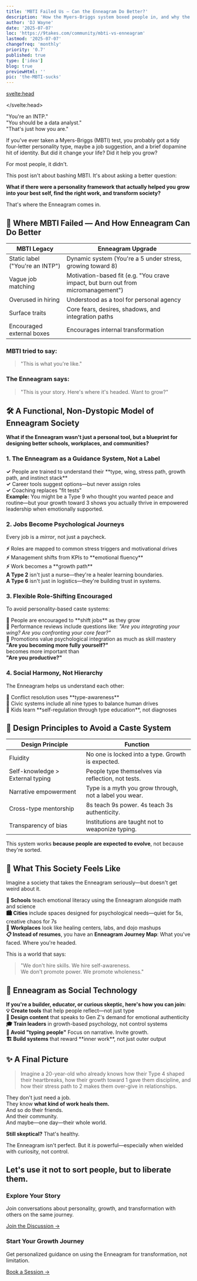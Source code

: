 ```yaml
---
title: 'MBTI Failed Us — Can the Enneagram Do Better?'
description: 'How the Myers-Briggs system boxed people in, and why the Enneagram offers a more transformative, human-centered alternative for careers, relationships, and society.'
author: 'DJ Wayne'
date: '2025-07-07'
loc: 'https://9takes.com/community/mbti-vs-enneagram'
lastmod: '2025-07-07'
changefreq: 'monthly'
priority: '0.7'
published: true
type: ['idea']
blog: true
previewHtml: ''
pic: 'the-MBTI-sucks'
---
```


<svelte:head>
<script type="application/ld+json">
{
  "@context": "https://schema.org",
  "@type": "BlogPosting",
  "headline": "MBTI Failed Us — Can the Enneagram Do Better?",
  "description": "How the Myers-Briggs system boxed people in, and why the Enneagram offers a more transformative, human-centered alternative for careers, relationships, and society.",
  "author": {
    "@type": "Person",
    "name": "DJ Wayne",
    "sameAs": [
      "https://www.instagram.com/djwayne3/",
      "https://www.youtube.com/@djwayne3",
      "https://www.linkedin.com/in/davidtwayne/",
      "https://twitter.com/djwayne3"
    ]
  },
  "publisher": {
    "@type": "Organization",
    "name": "9takes",
    "logo": {
      "@type": "ImageObject",
      "url": "https://9takes.com/brand/aero.png"
    },
    "sameAs": [
      "https://www.instagram.com/9takesdotcom/",
      "https://twitter.com/9takesdotcom"
    ]
  },
  "datePublished": "2025-07-07",
  "dateModified": "2025-07-07",
  "url": "https://9takes.com/community/mbti-vs-enneagram",
  "image": {
    "@type": "ImageObject",
    "url": "https://9takes.com/blogs/the-MBTI-sucks.webp",
    "width": 900,
    "height": 900
  },
  "articleSection": "Psychology",
  "keywords": ["MBTI critique", "Enneagram benefits", "personality systems", "personal growth", "career guidance", "society transformation"],
  "wordCount": 3842,
  "isPartOf": {
    "@type": "Blog",
    "name": "9takes Community Blog",
    "url": "https://9takes.com/community"
  },
  "mainEntityOfPage": {
    "@type": "WebPage",
    "@id": "https://9takes.com/community/mbti-vs-enneagram"
  }
}
</script>
</svelte:head>



<div class="bg-gray-100 border-l-4 border-gray-500 p-6 rounded-lg mb-8 text-lg italic">
"You're an INTP."<br>
"You should be a data analyst."<br>
"That's just how you are."
</div>

If you've ever taken a Myers-Briggs (MBTI) test, you probably got a tidy four-letter personality type, maybe a job suggestion, and a brief dopamine hit of identity. But did it change your life? Did it help you grow?

<div class="text-center font-bold text-2xl text-red-600 my-8">
For most people, it didn't.
</div>

This post isn't about bashing MBTI. It's about asking a better question:

<div class="bg-blue-50 border border-blue-200 border-l-4 border-l-blue-500 p-6 rounded-lg my-8">
<strong class="text-xl">What if there were a personality framework that actually helped you grow into your best self, find the right work, and transform society?</strong>
</div>

That's where the Enneagram comes in.

<h2 class="text-3xl font-semibold text-neutral-900 mt-12 mb-6">🧰 Where MBTI Failed — And How Enneagram Can Do Better</h2>

<div class="overflow-x-auto my-8">
<table class="w-full border-collapse bg-white rounded-lg shadow-md overflow-hidden">
<thead>
<tr class="bg-gradient-to-r from-red-500 to-red-600 text-white">
<th class="p-4 text-left font-semibold">MBTI Legacy</th>
<th class="p-4 text-left font-semibold">Enneagram Upgrade</th>
</tr>
</thead>
<tbody>
<tr class="border-b border-neutral-200 hover:bg-gray-50">
<td class="p-4">
<div class="bg-red-50 p-3 rounded border-l-4 border-red-400">
Static label ("You're an INTP")
</div>
</td>
<td class="p-4">
<div class="bg-green-50 p-3 rounded border-l-4 border-green-400">
Dynamic system (You're a 5 under stress, growing toward 8)
</div>
</td>
</tr>
<tr class="border-b border-neutral-200 hover:bg-gray-50">
<td class="p-4">
<div class="bg-red-50 p-3 rounded border-l-4 border-red-400">
Vague job matching
</div>
</td>
<td class="p-4">
<div class="bg-green-50 p-3 rounded border-l-4 border-green-400">
Motivation-based fit (e.g. "You crave impact, but burn out from micromanagement")
</div>
</td>
</tr>
<tr class="border-b border-neutral-200 hover:bg-gray-50">
<td class="p-4">
<div class="bg-red-50 p-3 rounded border-l-4 border-red-400">
Overused in hiring
</div>
</td>
<td class="p-4">
<div class="bg-green-50 p-3 rounded border-l-4 border-green-400">
Understood as a tool for personal agency
</div>
</td>
</tr>
<tr class="border-b border-neutral-200 hover:bg-gray-50">
<td class="p-4">
<div class="bg-red-50 p-3 rounded border-l-4 border-red-400">
Surface traits
</div>
</td>
<td class="p-4">
<div class="bg-green-50 p-3 rounded border-l-4 border-green-400">
Core fears, desires, shadows, and integration paths
</div>
</td>
</tr>
<tr class="hover:bg-gray-50">
<td class="p-4">
<div class="bg-red-50 p-3 rounded border-l-4 border-red-400">
Encouraged external boxes
</div>
</td>
<td class="p-4">
<div class="bg-green-50 p-3 rounded border-l-4 border-green-400">
Encourages internal transformation
</div>
</td>
</tr>
</tbody>
</table>
</div>

<div class="grid grid-cols-1 md:grid-cols-2 gap-8 my-8">
<div class="bg-red-50 border border-red-200 p-6 rounded-lg">
<h3 class="text-xl font-bold text-red-800 mb-4">MBTI tried to say:</h3>
<blockquote class="text-lg italic text-red-700 border-l-4 border-red-400 pl-4">
"This is what you're like."
</blockquote>
</div>

<div class="bg-green-50 border border-green-200 p-6 rounded-lg">
<h3 class="text-xl font-bold text-green-800 mb-4">The Enneagram says:</h3>
<blockquote class="text-lg italic text-green-700 border-l-4 border-green-400 pl-4">
"This is your story. Here's where it's headed. Want to grow?"
</blockquote>
</div>
</div>

<h2 class="text-3xl font-semibold text-neutral-900 mt-12 mb-6">🛠️ A Functional, Non-Dystopic Model of Enneagram Society</h2>

<div class="bg-blue-50 border-l-4 border-blue-400 p-6 my-8 rounded-lg">
<strong class="text-xl">What if the Enneagram wasn't just a personal tool, but a blueprint for designing better schools, workplaces, and communities?</strong>
</div>

<div class="space-y-8 my-10">

<div class="bg-gradient-to-r from-purple-50 to-blue-50 border border-purple-200 p-8 rounded-lg">
<h3 class="text-2xl font-bold text-purple-800 mb-4">1. The Enneagram as a Guidance System, Not a Label</h3>
<div class="space-y-4">
<div class="bg-white p-4 rounded border border-purple-200">
<strong>✓</strong> People are trained to understand their **type, wing, stress path, growth path, and instinct stack**
</div>
<div class="bg-white p-4 rounded border border-purple-200">
<strong>✓</strong> Career tools suggest options—but never assign roles
</div>
<div class="bg-white p-4 rounded border border-purple-200">
<strong>✓</strong> Coaching replaces "fit tests"
</div>
</div>

<div class="bg-purple-100 p-4 rounded-lg mt-6 border-l-4 border-purple-500">
<strong>Example:</strong> You might be a Type 9 who thought you wanted peace and routine—but your growth toward 3 shows you actually thrive in empowered leadership when emotionally supported.
</div>
</div>

<div class="bg-gradient-to-r from-green-50 to-teal-50 border border-green-200 p-8 rounded-lg">
<h3 class="text-2xl font-bold text-green-800 mb-4">2. Jobs Become Psychological Journeys</h3>
<p class="text-lg mb-6">Every job is a <em>mirror</em>, not just a paycheck.</p>

<div class="space-y-4">
<div class="bg-white p-4 rounded border border-green-200">
<strong>⚡</strong> Roles are mapped to common stress triggers and motivational drives
</div>
<div class="bg-white p-4 rounded border border-green-200">
<strong>⚡</strong> Management shifts from KPIs to **emotional fluency**
</div>
<div class="bg-white p-4 rounded border border-green-200">
<strong>⚡</strong> Work becomes a **growth path**
</div>
</div>

<div class="grid grid-cols-1 md:grid-cols-2 gap-4 mt-6">
<div class="bg-green-100 p-4 rounded-lg border-l-4 border-green-500">
<strong>A Type 2</strong> isn't just a nurse—they're a healer learning boundaries.
</div>
<div class="bg-green-100 p-4 rounded-lg border-l-4 border-green-500">
<strong>A Type 6</strong> isn't just in logistics—they're building trust in systems.
</div>
</div>
</div>

<div class="bg-gradient-to-r from-orange-50 to-yellow-50 border border-orange-200 p-8 rounded-lg">
<h3 class="text-2xl font-bold text-orange-800 mb-4">3. Flexible Role-Shifting Encouraged</h3>
<p class="text-lg mb-6">To avoid personality-based caste systems:</p>

<div class="space-y-4">
<div class="bg-white p-4 rounded border border-orange-200">
<strong>🔄</strong> People are encouraged to **shift jobs** as they grow
</div>
<div class="bg-white p-4 rounded border border-orange-200">
<strong>🔄</strong> Performance reviews include questions like: <em>"Are you integrating your wing? Are you confronting your core fear?"</em>
</div>
<div class="bg-white p-4 rounded border border-orange-200">
<strong>🔄</strong> Promotions value psychological integration as much as skill mastery
</div>
</div>

<div class="bg-orange-100 p-6 rounded-lg mt-6 border-l-4 border-orange-500 text-center">
<strong class="text-xl">"Are you becoming more fully yourself?"</strong><br>
<span class="text-lg">becomes more important than</span><br>
<strong class="text-xl">"Are you productive?"</strong>
</div>
</div>

<div class="bg-gradient-to-r from-pink-50 to-purple-50 border border-pink-200 p-8 rounded-lg">
<h3 class="text-2xl font-bold text-pink-800 mb-4">4. Social Harmony, Not Hierarchy</h3>
<p class="text-lg mb-6">The Enneagram helps us understand each other:</p>

<div class="space-y-4">
<div class="bg-white p-4 rounded border border-pink-200">
<strong>🤝</strong> Conflict resolution uses **type-awareness**
</div>
<div class="bg-white p-4 rounded border border-pink-200">
<strong>🤝</strong> Civic systems include all nine types to balance human drives
</div>
<div class="bg-white p-4 rounded border border-pink-200">
<strong>🤝</strong> Kids learn **self-regulation through type education**, not diagnoses
</div>
</div>
</div>

</div>


<h2 class="text-3xl font-semibold text-neutral-900 mt-12 mb-6">🧭 Design Principles to Avoid a Caste System</h2>

<div class="overflow-x-auto my-8">
<table class="w-full border-collapse bg-white rounded-lg shadow-md overflow-hidden">
<thead>
<tr class="bg-gradient-to-r from-indigo-500 to-purple-600 text-white">
<th class="p-4 text-left font-semibold">Design Principle</th>
<th class="p-4 text-left font-semibold">Function</th>
</tr>
</thead>
<tbody>
<tr class="border-b border-neutral-200 hover:bg-indigo-50">
<td class="p-4 font-semibold text-indigo-800">Fluidity</td>
<td class="p-4">No one is locked into a type. Growth is expected.</td>
</tr>
<tr class="border-b border-neutral-200 hover:bg-purple-50">
<td class="p-4 font-semibold text-purple-800">Self-knowledge > External typing</td>
<td class="p-4">People type themselves via reflection, not tests.</td>
</tr>
<tr class="border-b border-neutral-200 hover:bg-blue-50">
<td class="p-4 font-semibold text-blue-800">Narrative empowerment</td>
<td class="p-4">Type is a myth you grow through, not a label you wear.</td>
</tr>
<tr class="border-b border-neutral-200 hover:bg-green-50">
<td class="p-4 font-semibold text-green-800">Cross-type mentorship</td>
<td class="p-4">8s teach 9s power. 4s teach 3s authenticity.</td>
</tr>
<tr class="hover:bg-orange-50">
<td class="p-4 font-semibold text-orange-800">Transparency of bias</td>
<td class="p-4">Institutions are taught not to weaponize typing.</td>
</tr>
</tbody>
</table>
</div>

<div class="bg-gradient-to-r from-green-100 to-blue-100 p-6 rounded-lg text-center my-8">
<p class="text-xl font-semibold text-gray-800">This system works <strong>because people are expected to evolve</strong>, not because they're sorted.</p>
</div>


<h2 class="text-3xl font-semibold text-neutral-900 mt-12 mb-6">🌄 What This Society Feels Like</h2>

<div class="bg-gradient-to-r from-yellow-50 to-orange-50 p-8 rounded-lg my-8">
<p class="text-xl font-semibold text-gray-800 mb-6">Imagine a society that takes the Enneagram seriously—but doesn't get weird about it.</p>

<div class="space-y-6">
<div class="bg-white p-6 rounded-lg border border-yellow-200 shadow-sm">
<strong class="text-lg text-yellow-800">🏫 Schools</strong> teach emotional literacy using the Enneagram alongside math and science
</div>

<div class="bg-white p-6 rounded-lg border border-orange-200 shadow-sm">
<strong class="text-lg text-orange-800">🏙️ Cities</strong> include spaces designed for psychological needs—quiet for 5s, creative chaos for 7s
</div>

<div class="bg-white p-6 rounded-lg border border-red-200 shadow-sm">
<strong class="text-lg text-red-800">🏢 Workplaces</strong> look like healing centers, labs, and dojo mashups
</div>

<div class="bg-white p-6 rounded-lg border border-purple-200 shadow-sm">
<strong class="text-lg text-purple-800">📋 Instead of resumes</strong>, you have an <strong>Enneagram Journey Map</strong>: What you've faced. Where you're headed.
</div>
</div>
</div>

<div class="bg-gradient-to-r from-indigo-600 to-purple-600 text-white p-8 rounded-lg text-center my-12">
<p class="text-xl font-semibold mb-4">This is a world that says:</p>
<blockquote class="text-2xl italic">
"We don't hire skills. We hire self-awareness.<br>
We don't promote power. We promote wholeness."
</blockquote>
</div>

<h2 class="text-3xl font-semibold text-neutral-900 mt-12 mb-6">🧬 Enneagram as Social Technology</h2>

<div class="bg-blue-50 border-l-4 border-blue-400 p-6 my-8 rounded-lg">
<strong class="text-lg">If you're a builder, educator, or curious skeptic, here's how you can join:</strong>
</div>

<div class="grid grid-cols-1 md:grid-cols-2 gap-6 my-8">
<div class="bg-gradient-to-br from-blue-50 to-blue-100 p-6 rounded-lg border border-blue-200">
<strong class="text-blue-800">💡 Create tools</strong> that help people reflect—not just type
</div>

<div class="bg-gradient-to-br from-green-50 to-green-100 p-6 rounded-lg border border-green-200">
<strong class="text-green-800">🎯 Design content</strong> that speaks to Gen Z's demand for emotional authenticity
</div>

<div class="bg-gradient-to-br from-purple-50 to-purple-100 p-6 rounded-lg border border-purple-200">
<strong class="text-purple-800">🎓 Train leaders</strong> in growth-based psychology, not control systems
</div>

<div class="bg-gradient-to-br from-orange-50 to-orange-100 p-6 rounded-lg border border-orange-200">
<strong class="text-orange-800">🚫 Avoid "typing people"</strong> Focus on narrative. Invite growth.
</div>

<div class="bg-gradient-to-br from-pink-50 to-pink-100 p-6 rounded-lg border border-pink-200 md:col-span-2">
<strong class="text-pink-800">🏗️ Build systems</strong> that reward **inner work**, not just outer output
</div>
</div>


<h2 class="text-3xl font-semibold text-neutral-900 mt-12 mb-6">✨ A Final Picture</h2>

<div class="bg-gradient-to-r from-purple-100 to-pink-100 p-8 rounded-lg my-8 border border-purple-200">
<blockquote class="text-xl italic text-purple-800 mb-6">
Imagine a 20-year-old who already knows how their Type 4 shaped their heartbreaks, how their growth toward 1 gave them discipline, and how their stress path to 2 makes them over-give in relationships.
</blockquote>

<div class="space-y-4 text-lg">
<div class="bg-white p-4 rounded border-l-4 border-purple-500">
They don't just need a job.
</div>
<div class="bg-white p-4 rounded border-l-4 border-purple-500">
They know <strong>what kind of work heals them.</strong>
</div>
<div class="bg-white p-4 rounded border-l-4 border-purple-500">
And so do their friends.
</div>
<div class="bg-white p-4 rounded border-l-4 border-purple-500">
And their community.
</div>
<div class="bg-white p-4 rounded border-l-4 border-purple-500">
And maybe—one day—their whole world.
</div>
</div>
</div>


<div class="bg-yellow-50 border border-yellow-200 border-l-4 border-l-yellow-500 p-6 rounded-lg my-8">
<p class="text-lg"><strong>Still skeptical?</strong> That's healthy.</p>
<p class="mt-4">The Enneagram isn't perfect. But it <em>is</em> powerful—especially when wielded with curiosity, not control.</p>
</div>

<div class="bg-gradient-to-r from-green-600 to-blue-600 text-white p-8 rounded-lg text-center my-12">
<h2 class="text-3xl font-bold mb-4">Let's use it not to sort people, but to liberate them.</h2>
</div>

<div class="grid grid-cols-1 md:grid-cols-2 gap-6 my-8">
<div class="bg-blue-50 border border-blue-200 p-6 rounded-lg text-center">
<h3 class="text-xl font-bold text-blue-800 mb-4">Explore Your Story</h3>
<p class="mb-4">Join conversations about personality, growth, and transformation with others on the same journey.</p>
<a href="https://9takes.com/questions" class="inline-block bg-blue-600 text-white px-6 py-3 rounded-lg font-semibold hover:bg-blue-700 transition-colors">
Join the Discussion →
</a>
</div>

<div class="bg-purple-50 border border-purple-200 p-6 rounded-lg text-center">
<h3 class="text-xl font-bold text-purple-800 mb-4">Start Your Growth Journey</h3>
<p class="mb-4">Get personalized guidance on using the Enneagram for transformation, not limitation.</p>
<a href="https://9takes.com/book-session" class="inline-block bg-purple-600 text-white px-6 py-3 rounded-lg font-semibold hover:bg-purple-700 transition-colors">
Book a Session →
</a>
</div>
</div>